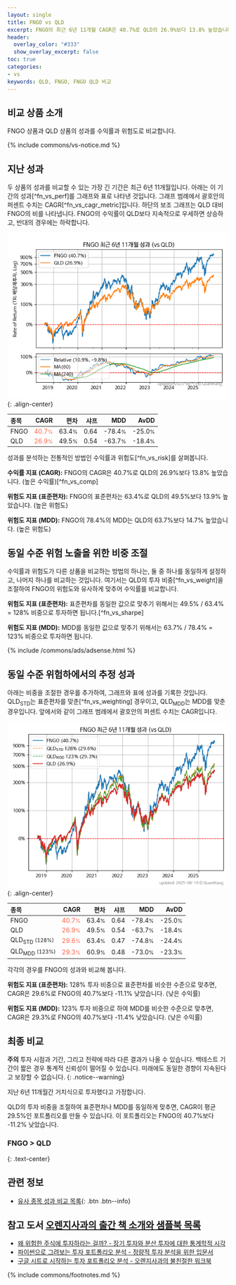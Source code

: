 ```yaml
---
layout: single
title: FNGO vs QLD
excerpt: FNGO의 최근 6년 11개월 CAGR은 40.7%로 QLD의 26.9%보다 13.8% 높았습니다.
header:
  overlay_color: "#333"
  show_overlay_excerpt: false
toc: true
categories:
- vs
keywords: QLD, FNGO, FNGO QLD 비교
---
```


## 비교 상품 소개


FNGO 상품과 QLD 상품의 성과를 수익률과 위험도로 비교합니다.





{% include commons/vs-notice.md %}

## 지난 성과

두 상품의 성과를 비교할 수 있는 가장 긴 기간은 최근 6년 11개월입니다. 아래는 이 기간의 성과[^fn_vs_perf]를 그래프와 표로 나타낸 것입니다.
그래프 범례에서 괄호안의 퍼센트 수치는 CAGR[^fn_vs_cagr_metric]입니다.
하단의 보조 그래프는 QLD 대비 FNGO의 비를 나타냅니다.
FNGO의 수익률이 QLD보다 지속적으로 우세하면 상승하고, 반대의 경우에는 하락합니다.

![FNGO](/vs/images/fngo-vs-qld_dual.png){: .align-center}

| **종목** | **CAGR** | **편차** | **샤프** | **MDD** | **AvDD** |
| :------------ | ------: | -----------: | -------: | ------: | -------: |
| FNGO | <span style="color: tomato">40.7<small>%</small></span> | 63.4<small>%</small> | 0.64 | -78.4<small>%</small> | -25.0<small>%</small> |
| QLD | <span style="color: tomato">26.9<small>%</small></span> | 49.5<small>%</small> | 0.54 | -63.7<small>%</small> | -18.4<small>%</small> |

<!-- more -->


성과를 분석하는 전통적인 방법인 수익률과 위험도[^fn_vs_risk]를 살펴봅니다.

**수익률 지표 (CAGR):** FNGO의 CAGR은 40.7%로 QLD의 26.9%보다 13.8% 높았습니다. (높은 수익률)[^fn_vs_comp]

**위험도 지표 (표준편차):** FNGO의 표준편차는 63.4%로 QLD의 49.5%보다 13.9% 높았습니다. (높은 위험도)

**위험도 지표 (MDD):** FNGO의 78.4%의 MDD는 QLD의 63.7%보다 14.7% 높았습니다. (높은 위험도)



## 동일 수준 위험 노출을 위한 비중 조절

수익률과 위험도가 다른 상품을 비교하는 방법의 하나는, 둘 중 하나를 동일하게 설정하고, 나머지 하나를 비교하는 것입니다.
여기서는 QLD의 투자 비중[^fn_vs_weight]을 조절하여 FNGO의 위험도와 유사하게 맞추어 수익률를 비교합니다.

**위험도 지표 (표준편차):** 표준편차를 동일한 값으로 맞추기 위해서는 49.5% / 63.4% = 128% 비중으로 투자하면 됩니다.[^fn_vs_sharpe]

**위험도 지표 (MDD):** MDD를 동일한 값으로 맞추기 위해서는 63.7% / 78.4% = 123% 비중으로 투자하면 됩니다.


{% include /commons/ads/adsense.html %}



## 동일 수준 위험하에서의 추정 성과

아래는 비중을 조절한 경우를 추가하여, 그래프와 표에 성과를 기록한 것입니다.
QLD<sub>STD</sub>는 표준편차를 맞춘[^fn_vs_weighting] 경우이고, QLD<sub>MDD</sub>는 MDD를 맞춘 경우입니다.
앞에서와 같이 그래프 범례에서 괄호안의 퍼센트 수치는 CAGR입니다.


![FNGO](/vs/images/fngo-vs-qld.png){: .align-center}



| **종목** | **CAGR** | **편차** | **샤프** | **MDD** | **AvDD** |
| :------------ | ------: | -----------: | -------: | ------: | -------: |
| FNGO | <span style="color: tomato">40.7<small>%</small></span> | 63.4<small>%</small> | 0.64 | -78.4<small>%</small> | -25.0<small>%</small> |
| QLD | <span style="color: tomato">26.9<small>%</small></span> | 49.5<small>%</small> | 0.54 | -63.7<small>%</small> | -18.4<small>%</small> |
| QLD<sub>STD</sub> <small>(128%)</small> | <span style="color: tomato">29.6<small>%</small></span> | 63.4<small>%</small> | 0.47 | -74.8<small>%</small> | -24.4<small>%</small> |
| QLD<sub>MDD</sub> <small>(123%)</small> | <span style="color: tomato">29.3<small>%</small></span> | 60.9<small>%</small> | 0.48 | -73.0<small>%</small> | -23.3<small>%</small> |



각각의 경우를 FNGO의 성과와 비교해 봅니다.

**위험도 지표 (표준편차):** 128% 투자 비중으로 표준편차를 비슷한 수준으로 맞추면, CAGR은 29.6%로 FNGO의 40.7%보다 -11.1% 낮았습니다. (낮은 수익률)

**위험도 지표 (MDD):** 123% 투자 비중으로 하여 MDD를 비슷한 수준으로 맞추면, CAGR은 29.3%로 FNGO의 40.7%보다 -11.4% 낮았습니다. (낮은 수익률)




## 최종 비교

**주의** 투자 시점과 기간, 그리고 전략에 따라 다른 결과가 나올 수 있습니다. 백테스트 기간이 짧은 경우 통계적 신뢰성이 떨어질 수 있습니다. 미래에도 동일한 경향이 지속된다고 보장할 수 없습니다.
{: .notice--warning}

지난 6년 11개월간 거치식으로 투자했다고 가정합니다.

QLD의 투자 비중을 조절하여 표준편차나 MDD를 동일하게 맞추면, CAGR이 평균 29.5%인 포트폴리오를 만들 수 있습니다.
이 포트폴리오는 FNGO의 40.7%보다 -11.2% 낮았습니다.

### FNGO &gt; QLD
{: .text-center}


## 관련 정보

- [유사 종목 성과 비교 목록](/vs/){: .btn .btn--info}


## 참고 도서 [오렌지사과의 출간 책 소개와 샘플북 목록](https://kongdori.tistory.com/691)

- [왜 위험한 주식에 투자하라는 걸까? - 장기 투자와 분산 투자에 대한 통계학적 시각](https://kongdori.tistory.com/421)
- [파이썬으로 그려보는 투자 포트폴리오 분석  - 정량적 투자 분석을 위한 입문서](https://kongdori.tistory.com/643)
- [구글 시트로 시작하는 투자 포트폴리오 분석 - 오렌지사과의 불친절한 워크북](https://kongdori.tistory.com/449)

{% include commons/footnotes.md %}